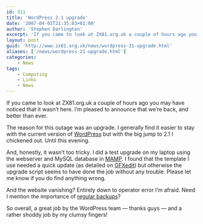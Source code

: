 ```yaml
---
id: 311
title: 'WordPress 2.1 upgrade'
date: '2007-04-03T21:35:03+01:00'
author: 'Stephen Darlington'
excerpt: 'If you came to look at ZX81.org.uk a couple of hours ago you may have noticed that it wasn''t here. I''m pleased to announce that we''re back, and better than ever.'
layout: post
guid: 'http://www.zx81.org.uk/news/wordpress-21-upgrade.html'
aliases: ['/news/wordpress-21-upgrade.html']
categories:
    - News
tags:
    - Computing
    - Links
    - News
---
```


If you came to look at ZX81.org.uk a couple of hours ago you may have noticed that it wasn’t here. I’m pleased to announce that we’re back, and better than ever.

The reason for this outage was an upgrade. I generally find it easier to stay with the current version of [WordPress](http://wordpress.org "WordPress CMS") but with the big jump to 2.1 I chickened out. Until this evening.

And, honestly, it wasn’t too tricky. I did a test upgrade on my laptop using the webserver and MySQL database in [MAMP](http://www.mamp.info/en/home.php "Macintosh, Apache, Mysql and PHP"). I found that the template I use needed a quick update (as detailed on [GFXedit](http://www.gfxedit.com/theme-fixes/fixes-for-wordpress-21-ella.html)) but otherwise the upgrade script seems to have done the job without any trouble. Please let me know if you do find anything wrong.

And the website vanishing? Entirely down to operator error I’m afraid. Need I mention the importance of [regular backups](http://www.zx81.org.uk/computing/opinion/backup.html "My backup regime")?

So overall, a great job by the WordPress team — thanks guys — and a rather shoddy job by my clumsy fingers!